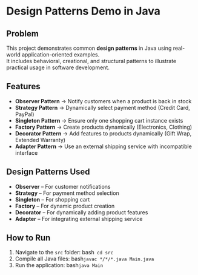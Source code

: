 # Design Patterns Demo in Java

## Problem
This project demonstrates common **design patterns** in Java using real-world application-oriented examples.  
It includes behavioral, creational, and structural patterns to illustrate practical usage in software development.

## Features
- **Observer Pattern** → Notify customers when a product is back in stock  
- **Strategy Pattern** → Dynamically select payment method (Credit Card, PayPal)  
- **Singleton Pattern** → Ensure only one shopping cart instance exists  
- **Factory Pattern** → Create products dynamically (Electronics, Clothing)  
- **Decorator Pattern** → Add features to products dynamically (Gift Wrap, Extended Warranty)  
- **Adapter Pattern** → Use an external shipping service with incompatible interface  

## Design Patterns Used
- **Observer** – For customer notifications  
- **Strategy** – For payment method selection  
- **Singleton** – For shopping cart  
- **Factory** – For dynamic product creation  
- **Decorator** – For dynamically adding product features  
- **Adapter** – For integrating external shipping service 

## How to Run
1. Navigate to the `src` folder:
      bash``` cd src```
2. Compile all Java files:
      bash```javac */*/*.java Main.java```
3. Run the application:
      bash```java Main```
   
